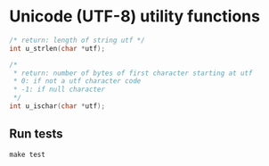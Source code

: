 Unicode (UTF-8) utility functions
=================================

```C
/* return: length of string utf */
int u_strlen(char *utf);
```

```C
/* 
 * return: number of bytes of first character starting at utf
 * 0: if not a utf character code
 * -1: if null character
 */
int u_ischar(char *utf);
```

Run tests
---------

    make test
